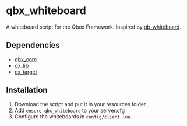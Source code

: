 # qbx_whiteboard
A whiteboard script for the Qbox Framework.
Inspired by [qb-whiteboard](https://github.com/theMani-kh/qb-whiteboard).

## Dependencies

- [qbx_core](https://github.com/qbox-project/qbx_core/releases/latest)
- [ox_lib](https://github.com/overextended/ox_lib)
- [ox_target](https://github.com/overextended/ox_target)

## Installation
1. Download the script and put it in your resources folder.
2. Add `ensure qbx_whiteboard` to your server.cfg
3. Configure the whiteboards in `config/client.lua`.